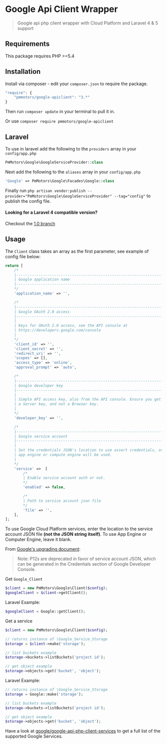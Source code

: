 Google Api Client Wrapper
=========

> Google api php client wrapper with Cloud Platform and Laravel 4 & 5 support

## Requirements

This package requires PHP >=5.4

## Installation

Install via composer - edit your `composer.json` to require the package.

```js
"require": {
    "pmmotors/google-apiclient": "3.*"
}
```

Then run `composer update` in your terminal to pull it in.

Or use `composer require pmmotors/google-apiclient`

## Laravel

To use in laravel add the following to the `providers` array in your `config/app.php`

```php
PmMotors\Google\GoogleServiceProvider::class
```

Next add the following to the `aliases` array in your `config/app.php`

```php
'Google' => PmMotors\Google\Facades\Google::class
```

Finally run `php artisan vendor:publish --provider="PmMotors\Google\GoogleServiceProvider" --tag="config"` to publish the config file.

#### Looking for a Laravel 4 compatible version?

Checkout the [1.0 branch](https://github.com/pmmotors/google-apiclient/tree/1.0)

## Usage

The `Client` class takes an array as the first parameter, see example of config file below:

```php
return [
    /*
    |----------------------------------------------------------------------------
    | Google application name
    |----------------------------------------------------------------------------
    */
    'application_name' => '',

    /*
    |----------------------------------------------------------------------------
    | Google OAuth 2.0 access
    |----------------------------------------------------------------------------
    |
    | Keys for OAuth 2.0 access, see the API console at
    | https://developers.google.com/console
    |
    */
    'client_id' => '',
    'client_secret' => '',
    'redirect_uri' => '',
    'scopes' => [],
    'access_type' => 'online',
    'approval_prompt' => 'auto',

    /*
    |----------------------------------------------------------------------------
    | Google developer key
    |----------------------------------------------------------------------------
    |
    | Simple API access key, also from the API console. Ensure you get
    | a Server key, and not a Browser key.
    |
    */
    'developer_key' => '',

    /*
    |----------------------------------------------------------------------------
    | Google service account
    |----------------------------------------------------------------------------
    |
    | Set the credentials JSON's location to use assert credentials, otherwise
    | app engine or compute engine will be used.
    |
    */
    'service' =>  [
        /*
        | Enable service account auth or not.
        */
        'enabled' => false,

        /*
        | Path to service account json file
        */
        'file' => '',
    ],
];

```

To use Google Cloud Platform services, enter the location to the service account JSON file **(not the JSON string itself)**. To use App Engine or Computer Engine, leave it blank.

From [Google's upgrading document](https://github.com/google/google-api-php-client/blob/master/UPGRADING.md):

> Note: P12s are deprecated in favor of service account JSON, which can be generated in the Credentials section of Google Developer Console.


Get `Google_Client`
```php
$client = new PmMotors\Google\Client($config);
$googleClient = $client->getClient();
```

Laravel Example:
```php
$googleClient = Google::getClient();
```

Get a service
```php
$client = new PmMotors\Google\Client($config);

// returns instance of \Google_Service_Storage
$storage = $client->make('storage');

// list buckets example
$storage->buckets->listBuckets('project id');

// get object example
$storage->objects->get('bucket', 'object');
```

Laravel Example:
```php
// returns instance of \Google_Service_Storage
$storage = Google::make('storage');

// list buckets example
$storage->buckets->listBuckets('project id');

// get object example
$storage->objects->get('bucket', 'object');
```

Have a look at [google/google-api-php-client-services](https://github.com/google/google-api-php-client-services) to get a full list of the supported Google Services.
